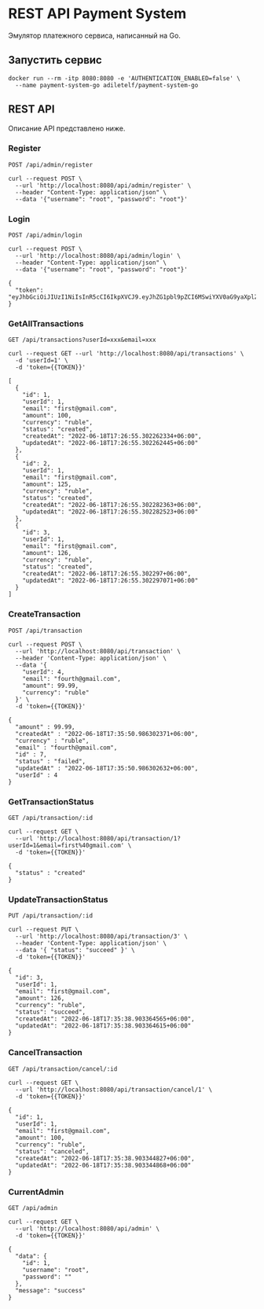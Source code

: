 # REST API Payment System
Эмулятор платежного сервиса, написанный на Go.

## Запустить сервис
```
docker run --rm -itp 8080:8080 -e 'AUTHENTICATION_ENABLED=false' \
  --name payment-system-go adiletelf/payment-system-go
```

## REST API
Описание API представлено ниже.


### Register
`POST /api/admin/register`
```
curl --request POST \
  --url 'http://localhost:8080/api/admin/register' \
  --header "Content-Type: application/json" \
  --data '{"username": "root", "password": "root"}'
```

### Login
`POST /api/admin/login`
```
curl --request POST \
  --url 'http://localhost:8080/api/admin/login' \
  --header "Content-Type: application/json" \
  --data '{"username": "root", "password": "root"}'
```
```
{
  "token": "eyJhbGciOiJIUzI1NiIsInR5cCI6IkpXVCJ9.eyJhZG1pbl9pZCI6MSwiYXV0aG9yaXplZCI6dHJ1ZSwiZXhwIjoxNjU1NzE3MjM2fQ.SUOo4bnIbLDhSLPWMKPeBTFezHNbmYbXEn6ryioIvFg"
}
```


### GetAllTransactions
`GET /api/transactions?userId=xxx&email=xxx`

```
curl --request GET --url 'http://localhost:8080/api/transactions' \
  -d 'userId=1' \
  -d 'token={{TOKEN}}'
```
```
[
  {
    "id": 1,
    "userId": 1,
    "email": "first@gmail.com",
    "amount": 100,
    "currency": "ruble",
    "status": "created",
    "createdAt": "2022-06-18T17:26:55.302262334+06:00",
    "updatedAt": "2022-06-18T17:26:55.302262445+06:00"
  },
  {
    "id": 2,
    "userId": 1,
    "email": "first@gmail.com",
    "amount": 125,
    "currency": "ruble",
    "status": "created",
    "createdAt": "2022-06-18T17:26:55.302282363+06:00",
    "updatedAt": "2022-06-18T17:26:55.302282523+06:00"
  },
  {
    "id": 3,
    "userId": 1,
    "email": "first@gmail.com",
    "amount": 126,
    "currency": "ruble",
    "status": "created",
    "createdAt": "2022-06-18T17:26:55.302297+06:00",
    "updatedAt": "2022-06-18T17:26:55.302297071+06:00"
  }
]
```

### CreateTransaction
`POST /api/transaction`

```
curl --request POST \
  --url 'http://localhost:8080/api/transaction' \
  --header 'Content-Type: application/json' \
  --data '{
    "userId": 4,
    "email": "fourth@gmail.com",
    "amount": 99.99,
    "currency": "ruble"
  }' \
  -d 'token={{TOKEN}}'
```
```
{
  "amount" : 99.99,
  "createdAt" : "2022-06-18T17:35:50.986302371+06:00",
  "currency" : "ruble",
  "email" : "fourth@gmail.com",
  "id" : 7,
  "status" : "failed",
  "updatedAt" : "2022-06-18T17:35:50.986302632+06:00",
  "userId" : 4
}
```

### GetTransactionStatus
`GET /api/transaction/:id`
```
curl --request GET \
  --url 'http://localhost:8080/api/transaction/1?userId=1&email=first%40gmail.com' \
  -d 'token={{TOKEN}}'
```
```
{
  "status" : "created"
}
```

### UpdateTransactionStatus
`PUT /api/transaction/:id`
```
curl --request PUT \
  --url 'http://localhost:8080/api/transaction/3' \
  --header 'Content-Type: application/json' \
  --data '{ "status": "succeed" }' \
  -d 'token={{TOKEN}}'
```
```
{
  "id": 3,
  "userId": 1,
  "email": "first@gmail.com",
  "amount": 126,
  "currency": "ruble",
  "status": "succeed",
  "createdAt": "2022-06-18T17:35:38.903364565+06:00",
  "updatedAt": "2022-06-18T17:35:38.903364615+06:00"
}
```

### CancelTransaction
`GET /api/transaction/cancel/:id`
```
curl --request GET \
  --url 'http://localhost:8080/api/transaction/cancel/1' \
  -d 'token={{TOKEN}}'
```
```
{
  "id": 1,
  "userId": 1,
  "email": "first@gmail.com",
  "amount": 100,
  "currency": "ruble",
  "status": "canceled",
  "createdAt": "2022-06-18T17:35:38.903344827+06:00",
  "updatedAt": "2022-06-18T17:35:38.903344868+06:00"
}
```

### CurrentAdmin
`GET /api/admin`
```
curl --request GET \
  --url 'http://localhost:8080/api/admin' \
  -d 'token={{TOKEN}}'
```
```
{
  "data": {
    "id": 1,
    "username": "root",
    "password": ""
  },
  "message": "success"
}
```
